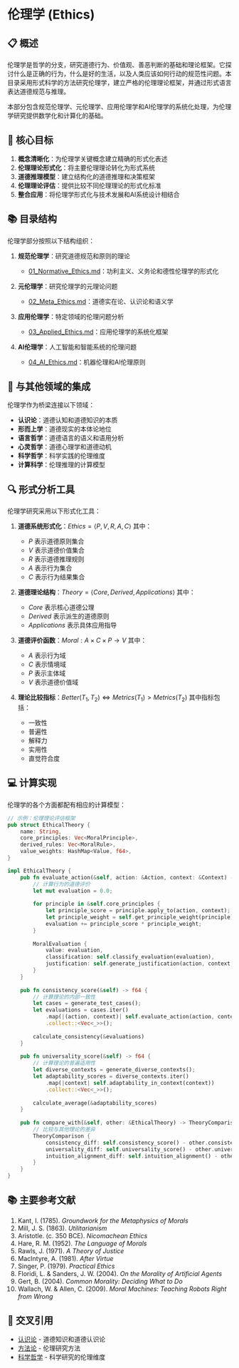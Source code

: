 # 伦理学 (Ethics)

## 📋 概述

伦理学是哲学的分支，研究道德行为、价值观、善恶判断的基础和理论框架。它探讨什么是正确的行为，什么是好的生活，以及人类应该如何行动的规范性问题。本目录采用形式科学的方法研究伦理学，建立严格的伦理理论框架，并通过形式语言表达道德规范与推理。

本部分包含规范伦理学、元伦理学、应用伦理学和AI伦理学的系统化处理，为伦理学研究提供数学化和计算化的基础。

## 🎯 核心目标

1. **概念清晰化**：为伦理学关键概念建立精确的形式化表述
2. **伦理理论形式化**：将主要伦理理论转化为形式系统
3. **道德推理模型**：建立结构化的道德推理和决策框架
4. **伦理理论评估**：提供比较不同伦理理论的形式化标准
5. **整合应用**：将伦理学形式化与技术发展和AI系统设计相结合

## 📚 目录结构

伦理学部分按照以下结构组织：

1. **规范伦理学**：研究道德规范和原则的理论
   - [01_Normative_Ethics.md](./01_Normative_Ethics.md)：功利主义、义务论和德性伦理学的形式化

2. **元伦理学**：研究伦理学的元理论问题
   - [02_Meta_Ethics.md](./02_Meta_Ethics.md)：道德实在论、认识论和语义学

3. **应用伦理学**：特定领域的伦理问题分析
   - [03_Applied_Ethics.md](./03_Applied_Ethics.md)：应用伦理学的系统化框架

4. **AI伦理学**：人工智能和智能系统的伦理问题
   - [04_AI_Ethics.md](./04_AI_Ethics.md)：机器伦理和AI伦理原则

## 🔄 与其他领域的集成

伦理学作为桥梁连接以下领域：

- **认识论**：道德认知和道德知识的本质
- **形而上学**：道德现实的本体论地位
- **语言哲学**：道德语言的语义和语用分析
- **心灵哲学**：道德心理学和道德动机
- **科学哲学**：科学实践的伦理维度
- **计算科学**：伦理推理的计算模型

## 🔍 形式分析工具

伦理学研究采用以下形式化工具：

1. **道德系统形式化**：$Ethics = \langle P, V, R, A, C \rangle$ 其中：
   - $P$ 表示道德原则集合
   - $V$ 表示道德价值集合
   - $R$ 表示道德推理规则
   - $A$ 表示行为集合
   - $C$ 表示行为结果集合

2. **道德理论结构**：$Theory = \langle Core, Derived, Applications \rangle$ 其中：
   - $Core$ 表示核心道德公理
   - $Derived$ 表示派生的道德原则
   - $Applications$ 表示具体应用指导

3. **道德评价函数**：$Moral: A \times C \times P \rightarrow V$ 其中：
   - $A$ 表示行为域
   - $C$ 表示情境域
   - $P$ 表示主体域
   - $V$ 表示道德价值域

4. **理论比较指标**：$Better(T_1, T_2) \iff Metrics(T_1) > Metrics(T_2)$ 其中指标包括：
   - 一致性
   - 普遍性
   - 解释力
   - 实用性
   - 直觉符合度

## 💻 计算实现

伦理学的各个方面都配有相应的计算模型：

```rust
// 示例：伦理理论评估框架
pub struct EthicalTheory {
    name: String,
    core_principles: Vec<MoralPrinciple>,
    derived_rules: Vec<MoralRule>,
    value_weights: HashMap<Value, f64>,
}

impl EthicalTheory {
    pub fn evaluate_action(&self, action: &Action, context: &Context) -> MoralEvaluation {
        // 计算行为的道德评价
        let mut evaluation = 0.0;
        
        for principle in &self.core_principles {
            let principle_score = principle.apply_to(action, context);
            let principle_weight = self.get_principle_weight(principle);
            evaluation += principle_score * principle_weight;
        }
        
        MoralEvaluation {
            value: evaluation,
            classification: self.classify_evaluation(evaluation),
            justification: self.generate_justification(action, context, evaluation),
        }
    }
    
    pub fn consistency_score(&self) -> f64 {
        // 计算理论的内部一致性
        let cases = generate_test_cases();
        let evaluations = cases.iter()
            .map(|(action, context)| self.evaluate_action(action, context))
            .collect::<Vec<_>>();
        
        calculate_consistency(&evaluations)
    }
    
    pub fn universality_score(&self) -> f64 {
        // 计算理论的普遍适用性
        let diverse_contexts = generate_diverse_contexts();
        let adaptability_scores = diverse_contexts.iter()
            .map(|context| self.adaptability_in_context(context))
            .collect::<Vec<_>>();
        
        calculate_average(&adaptability_scores)
    }
    
    pub fn compare_with(&self, other: &EthicalTheory) -> TheoryComparison {
        // 比较与其他理论的差异
        TheoryComparison {
            consistency_diff: self.consistency_score() - other.consistency_score(),
            universality_diff: self.universality_score() - other.universality_score(),
            intuition_alignment_diff: self.intuition_alignment() - other.intuition_alignment(),
        }
    }
}
```

## 📚 主要参考文献

1. Kant, I. (1785). *Groundwork for the Metaphysics of Morals*
2. Mill, J. S. (1863). *Utilitarianism*
3. Aristotle. (c. 350 BCE). *Nicomachean Ethics*
4. Hare, R. M. (1952). *The Language of Morals*
5. Rawls, J. (1971). *A Theory of Justice*
6. MacIntyre, A. (1981). *After Virtue*
7. Singer, P. (1979). *Practical Ethics*
8. Floridi, L. & Sanders, J. W. (2004). *On the Morality of Artificial Agents*
9. Gert, B. (2004). *Common Morality: Deciding What to Do*
10. Wallach, W. & Allen, C. (2009). *Moral Machines: Teaching Robots Right from Wrong*

## 🔗 交叉引用

- [认识论](../02_Epistemology/README.md) - 道德知识和道德认识论
- [方法论](../03_Methodology/README.md) - 伦理研究方法
- [科学哲学](../05_Philosophy_of_Science/README.md) - 科学研究的伦理维度
